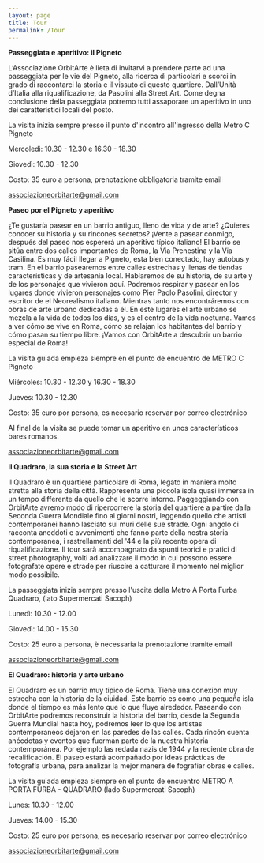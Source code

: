 ```yaml
---
layout: page
title: Tour
permalink: /Tour
---
```

**Passeggiata e aperitivo: il Pigneto**

L’Associazione OrbitArte è lieta di invitarvi a prendere parte ad una passeggiata per le vie del Pigneto, alla ricerca di particolari e scorci in grado di raccontarci la storia e il vissuto di questo quartiere. Dall’Unità d’Italia alla riqualificazione, da Pasolini alla Street Art.
Come degna conclusione della passeggiata potremo tutti assaporare un aperitivo in uno dei caratteristici locali del posto.

La visita inizia sempre presso il punto d'incontro all'ingresso della Metro C Pigneto

Mercoledì: 10.30 - 12.30    e     16.30 - 18.30

Giovedì:   10.30 - 12.30

Costo:     35 euro a persona, prenotazione obbligatoria tramite email

 [associazioneorbitarte@gmail.com](mailto:associazioneorbitarte@gmail.com)

**Paseo por el Pigneto y aperitivo**

¿Te gustaría pasear en un  barrio antiguo, lleno de vida y de arte? ¿Quieres conocer su historia y su rincones secretos? ¡Vente a pasear conmigo, después del paseo nos espererá un aperitivo típico italiano!
El barrio se sitúa entre dos calles importantes de Roma, la Via Prenestina y la Via Casilina. Es muy fácil llegar a Pigneto, esta bien conectado, hay autobus y tram.
En el barrio pasearemos entre calles estrechas y llenas de tiendas características y de artesanía local. Hablaremos de su historia, de su arte y de los personajes que vivieron aquí.
Podremos respirar y pasear en los lugares donde vivieron personajes como Pier Paolo Pasolini,  director y escritor de el Neorealismo italiano. Mientras tanto nos encontráremos con obras de arte urbano dedicadas a él. En este lugares el arte urbano se mezcla a la vida de todos los días, y es el centro de la vida nocturna.
Vamos a ver cómo se vive en Roma, cómo se relajan los habitantes del barrio y cómo pasan su tiempo libre.
¡Vamos con OrbitArte a descubrir un barrio especial de Roma!


La visita guiada empieza siempre en el punto de encuentro de METRO C Pigneto

Miércoles: 10.30 - 12.30    y     16.30 - 18.30

Jueves:    10.30 - 12.30

Costo:     35 euro por persona, es necesario reservar por correo electrónico

Al final de la visita se puede tomar un aperitivo en unos característicos bares romanos.

 [associazioneorbitarte@gmail.com](mailto:associazioneorbitarte@gmail.com)



**Il Quadraro, la sua storia e la Street Art**

Il Quadraro è un quartiere particolare di Roma, legato in maniera molto stretta alla storia della città. Rappresenta una piccola isola quasi immersa in un tempo differente da quello che le scorre intorno. Paggeggiando con OrbitArte avremo modo di ripercorrere la storia del quartiere a partire dalla Seconda Guerra Mondiale fino ai giorni nostri, leggendo quello che artisti contemporanei hanno lasciato sui muri delle sue strade. Ogni angolo ci racconta aneddoti e avvenimenti che fanno parte della nostra storia contemporanea, i rastrellamenti del '44 e la più recente opera di riqualificazione. Il tour sarà accompagnato da spunti teorici e pratici di street photography, volti ad analizzare il modo in cui possono essere fotografate opere e strade per riuscire a catturare il momento nel miglior modo possibile.


La passeggiata inizia sempre presso l'uscita della Metro A Porta Furba Quadraro, (lato Supermercati Sacoph)

Lunedì: 10.30 - 12.00

Giovedì: 14.00 - 15.30

Costo: 25 euro a persona, è necessaria la prenotazione tramite email

[associazioneorbitarte@gmail.com](mailto:associazioneorbitarte@gmail.com)

**El Quadraro: historia y arte urbano**

El Quadraro es un barrio muy tipico de Roma. Tiene una conexion muy estrecha con la historia de la ciuidad. Este barrio es como una pequeña isla donde el tiempo es más lento que lo que fluye alrededor. Paseando con OrbitArte podremos reconstruir la historia del barrio, desde la Segunda Guerra Mundial hasta hoy, podremos leer lo que los artistas contemporaneos dejaron en las paredes de las calles. Cada rincón cuenta anécdotas y eventos que fuerman parte de la nuestra historia contemporánea. Por ejemplo las redada nazis de 1944 y la reciente obra de recalificación.
El paseo estará acompañado por ideas prácticas de fotografía urbana, para analizar la mejor manera de fografiar obras e calles.


La visita guiada empieza siempre en el punto de encuentro METRO A PORTA FURBA - QUADRARO (lado Supermercati Sacoph)

Lunes: 10.30 - 12.00

Jueves: 14.00 - 15.30

Costo: 25 euro por persona, es necesario reservar por correo electrónico

[associazioneorbitarte@gmail.com](mailto:associazioneorbitarte@gmail.com)
